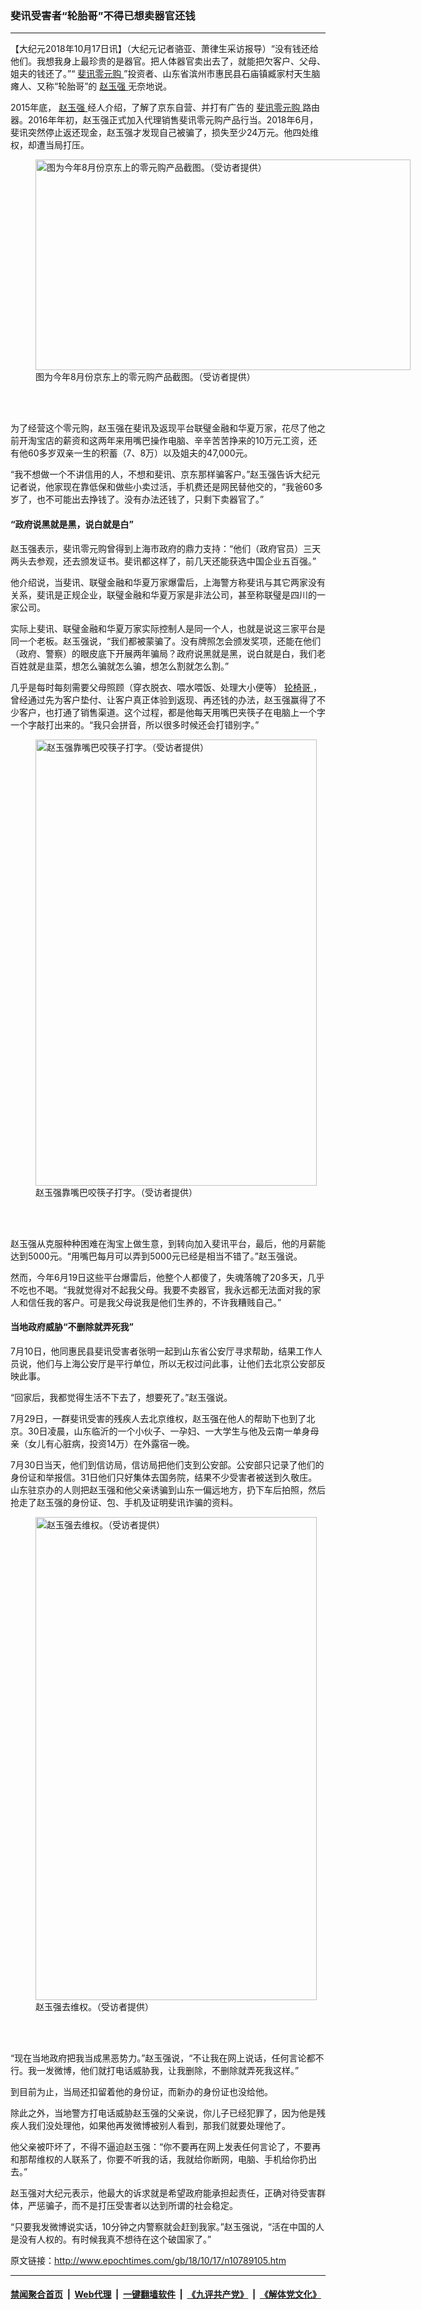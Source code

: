 ### 斐讯受害者“轮胎哥”不得已想卖器官还钱
------------------------

<p>
 【大纪元2018年10月17日讯】（大纪元记者骆亚、萧律生采访报导）“没有钱还给他们。我想我身上最珍贵的是器官。把人体器官卖出去了，就能把欠客户、父母、姐夫的钱还了。”“
 <a href="http://www.epochtimes.com/gb/tag/%E6%96%90%E8%AE%AF%E9%9B%B6%E5%85%83%E8%B4%AD.html">
  斐讯零元购
 </a>
 ”投资者、山东省滨州市惠民县石庙镇臧家村天生脑瘫人、又称“轮胎哥”的
 <a href="http://www.epochtimes.com/gb/tag/%E8%B5%B5%E7%8E%89%E5%BC%BA.html">
  赵玉强
 </a>
 无奈地说。
</p>
<p>
 2015年底，
 <a href="http://www.epochtimes.com/gb/tag/%E8%B5%B5%E7%8E%89%E5%BC%BA.html">
  赵玉强
 </a>
 经人介绍，了解了京东自营、并打有广告的
 <a href="http://www.epochtimes.com/gb/tag/%E6%96%90%E8%AE%AF%E9%9B%B6%E5%85%83%E8%B4%AD.html">
  斐讯零元购
 </a>
 路由器。2016年年初，赵玉强正式加入代理销售斐讯零元购产品行当。2018年6月，斐讯突然停止返还现金，赵玉强才发现自己被骗了，损失至少24万元。他四处维权，却遭当局打压。
</p>
<figure class="wp-caption aligncenter" id="attachment_10791202" style="width: 600px">
 <a href="http://i.epochtimes.com/assets/uploads/2018/10/42ee9f64597e1f03b89f97b20d9e29cc.jpg">
  <img alt="图为今年8月份京东上的零元购产品截图。（受访者提供）" class="wp-image-10791202" height="337" src="http://i.epochtimes.com/assets/uploads/2018/10/42ee9f64597e1f03b89f97b20d9e29cc.jpg" width="600"/>
 </a>
 <br/><figcaption class="wp-caption-text">
  图为今年8月份京东上的零元购产品截图。（受访者提供）
 </figcaption><br/>
</figure><br/>
<p>
 为了经营这个零元购，赵玉强在斐讯及返现平台联璧金融和华夏万家，花尽了他之前开淘宝店的薪资和这两年来用嘴巴操作电脑、辛辛苦苦挣来的10万元工资，还有他60多岁双亲一生的积蓄（7、8万）以及姐夫的47,000元。
</p>
<p>
 “我不想做一个不讲信用的人，不想和斐讯、京东那样骗客户。”赵玉强告诉大纪元记者说，他家现在靠低保和做些小卖过活，手机费还是网民替他交的，“我爸60多岁了，也不可能出去挣钱了。没有办法还钱了，只剩下卖器官了。”
</p>
<h4>
 “政府说黑就是黑，说白就是白”
</h4>
<p>
 赵玉强表示，斐讯零元购曾得到上海市政府的鼎力支持：“他们（政府官员）三天两头去参观，还去颁发证书。斐讯都这样了，前几天还能获选中国企业五百强。”
</p>
<p>
 他介绍说，当斐讯、联璧金融和华夏万家爆雷后，上海警方称斐讯与其它两家没有关系，斐讯是正规企业，联璧金融和华夏万家是非法公司，甚至称联璧是四川的一家公司。
</p>
<p>
 实际上斐讯、联璧金融和华夏万家实际控制人是同一个人，也就是说这三家平台是同一个老板。赵玉强说，“我们都被蒙骗了。没有牌照怎会颁发奖项，还能在他们（政府、警察）的眼皮底下开展两年骗局？政府说黑就是黑，说白就是白，我们老百姓就是韭菜，想怎么骗就怎么骗，想怎么割就怎么割。”
</p>
<p>
 几乎是每时每刻需要父母照顾（穿衣脱衣、喂水喂饭、处理大小便等）
 <a href="http://www.epochtimes.com/gb/tag/%E8%BD%AE%E6%A4%85%E5%93%A5.html">
  轮椅哥
 </a>
 ，曾经通过先为客户垫付、让客户真正体验到返现、再还钱的办法，赵玉强赢得了不少客户，也打通了销售渠道。这个过程，都是他每天用嘴巴夹筷子在电脑上一个字一个字敲打出来的。“我只会拼音，所以很多时候还会打错别字。”
</p>
<figure class="wp-caption aligncenter" id="attachment_10791188" style="width: 450px">
 <a href="http://i.epochtimes.com/assets/uploads/2018/10/5a6a3dadd26fcafcdc170cc9f331d510-e1539828941427.jpg">
  <img alt="赵玉强靠嘴巴咬筷子打字。（受访者提供）" class="wp-image-10791188" height="714" src="http://i.epochtimes.com/assets/uploads/2018/10/5a6a3dadd26fcafcdc170cc9f331d510-e1539828941427.jpg" width="450"/>
 </a>
 <br/><figcaption class="wp-caption-text">
  赵玉强靠嘴巴咬筷子打字。（受访者提供）
 </figcaption><br/>
</figure><br/>
<p>
 赵玉强从克服种种困难在淘宝上做生意，到转向加入斐讯平台，最后，他的月薪能达到5000元。“用嘴巴每月可以弄到5000元已经是相当不错了。”赵玉强说。
</p>
<p>
 然而，今年6月19日这些平台爆雷后，他整个人都傻了，失魂落魄了20多天，几乎不吃也不喝。“我就觉得对不起我父母。我要不卖器官，我永远都无法面对我的家人和信任我的客户。可是我父母说我是他们生养的，不许我糟贱自己。”
</p>
<h4>
 当地政府威胁“不删除就弄死我”
</h4>
<p>
 7月10日，他同惠民县斐讯受害者张明一起到山东省公安厅寻求帮助，结果工作人员说，他们与上海公安厅是平行单位，所以无权过问此事，让他们去北京公安部反映此事。
</p>
<p>
 “回家后，我都觉得生活不下去了，想要死了。”赵玉强说。
</p>
<p>
 7月29日，一群斐讯受害的残疾人去北京维权，赵玉强在他人的帮助下也到了北京。30日凌晨，山东临沂的一个小伙子、一孕妇、一大学生与他及云南一单身母亲（女儿有心脏病，投资14万）在外露宿一晚。
</p>
<p>
 7月30日当天，他们到信访局，信访局把他们支到公安部。公安部只记录了他们的身份证和举报信。31日他们只好集体去国务院，结果不少受害者被送到久敬庄。山东驻京办的人则把赵玉强和他父亲诱骗到山东一偏远地方，扔下车后拍照，然后抢走了赵玉强的身份证、包、手机及证明斐讯诈骗的资料。
</p>
<figure class="wp-caption aligncenter" id="attachment_10791206" style="width: 450px">
 <a href="http://i.epochtimes.com/assets/uploads/2018/10/0256c8f93a37c3dd90750a2601e856ed-e1539829369356.jpg">
  <img alt="赵玉强去维权。（受访者提供）" class=" wp-image-10791206" height="773" src="http://i.epochtimes.com/assets/uploads/2018/10/0256c8f93a37c3dd90750a2601e856ed-e1539829369356.jpg" width="450"/>
 </a>
 <br/><figcaption class="wp-caption-text">
  赵玉强去维权。（受访者提供）
 </figcaption><br/>
</figure><br/>
<p>
 “现在当地政府把我当成黑恶势力。”赵玉强说，“不让我在网上说话，任何言论都不行。我一发微博，他们就打电话威胁我，让我删除，不删除就弄死我这样。”
</p>
<p>
 到目前为止，当局还扣留着他的身份证，而新办的身份证也没给他。
</p>
<p>
 除此之外，当地警方打电话威胁赵玉强的父亲说，你儿子已经犯罪了，因为他是残疾人我们没处理他，如果他再发微博被别人看到，那我们就要处理他了。
</p>
<p>
 他父亲被吓坏了，不得不逼迫赵玉强：“你不要再在网上发表任何言论了，不要再和那帮维权的人联系了，你要不听我的话，我就给你断网，电脑、手机给你扔出去。”
</p>
<p>
 赵玉强对大纪元表示，他最大的诉求就是希望政府能承担起责任，正确对待受害群体，严惩骗子，而不是打压受害者以达到所谓的社会稳定。
</p>
<p>
 “只要我发微博说实话，10分钟之内警察就会赶到我家。”赵玉强说，“活在中国的人是没有人权的。有时候我真不想待在这个破国家了。”
</p>
<div class="video_fit_container">
</div>

原文链接：http://www.epochtimes.com/gb/18/10/17/n10789105.htm


------------------------
#### [禁闻聚合首页](https://github.com/gfw-breaker/banned-news/blob/master/README.md) &nbsp;|&nbsp; [Web代理](https://github.com/gfw-breaker/open-proxy/blob/master/README.md) &nbsp;|&nbsp; [一键翻墙软件](https://github.com/gfw-breaker/nogfw/blob/master/README.md) &nbsp;|&nbsp; [《九评共产党》](https://github.com/gfw-breaker/9ping.md/blob/master/README.md#九评之一评共产党是什么) &nbsp;|&nbsp; [《解体党文化》](https://github.com/gfw-breaker/jtdwh.md/blob/master/README.md#绪论)